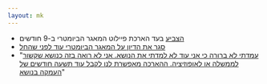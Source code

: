```yaml
---
layout: mk
---
```

* <i class="fa fa-bank"></i> [הצביע](http://www.knesset.gov.il/vote/heb/Vote_Res_Map.asp?vote_id_t=22096) בעד הארכת פיילוט המאגר הביומטרי ב-9 חודשים
* <i class="fa fa-newspaper-o"></i> [סגר את הדיון על המאגר הביומטרי עוד לפני שהחל](http://www.calcalist.co.il/internet/articles/0,7340,L-3663095,00.html)
* <i class="fa fa-newspaper-o"></i> "[עמדתי לא ברורה כי אני עוד לא למדתי את הנושא. אני לא רואה בזה כנושא שקשור לממשלה או לאופוזיציה. ההארכה מאפשרת לנו לקבל עוד תשעה חודשים של העמקה בנושא](https://archive.is/duySV#selection-3443.105-3443.253)"

